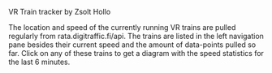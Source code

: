 VR Train tracker
by Zsolt Hollo

The location and speed of the currently running VR trains are pulled regularly from rata.digitraffic.fi/api.
The trains are listed in the left navigation pane besides their current speed and the amount of data-points pulled so far. Click on any of these trains to get a diagram with the speed statistics for the last 6 minutes.
